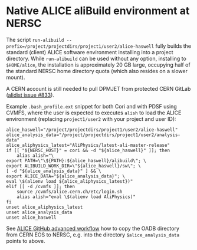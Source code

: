 # Native ALICE aliBuild environment at NERSC

The script `run-alibuild --prefix=/project/projectdirs/project1/user2/alice-haswell` fully builds the standard (client) ALICE software environment installing into a project directory. While `run-alibuild` can be used without any option, installing to `$HOME/alice`, the installation is approximately 20 GB large, occupying half of the standard NERSC home directory quota (which also resides on a slower mount).

A CERN account is still needed to pull DPMJET from protected CERN GitLab ([alidist issue #833](https://github.com/alisw/alidist/issues/833)).

Example `.bash_profile.ext` snippet for both Cori and with PDSF using CVMFS, where the user is expected to executes `alish` to load the ALICE environment (replacing `project1/user2` with your project and user ID):

```
alice_haswell="/project/projectdirs/project1/user2/alice-haswell"
alice_analysis_data="/project/projectdirs/project1/user2/analysis-data"
alice_aliphysics_latest="AliPhysics/latest-ali-master-release"
if [[ "${NERSC_HOST}" = cori && -d "${alice_haswell}" ]]; then
    alias alish="\
export PATH=\"\${PATH}:${alice_haswell}/alibuild\"; \
export ALIBUILD_WORK_DIR=\"${alice_haswell}/sw\"; \
[ -d "${alice_analysis_data}" ] && \
export ALICE_DATA="${alice_analysis_data}"; \
eval \$(alienv load ${alice_aliphysics_latest})"
elif [[ -d /cvmfs ]]; then
    source /cvmfs/alice.cern.ch/etc/login.sh
    alias alish="eval \$(alienv load AliPhysics)"
fi
unset alice_aliphysics_latest
unset alice_analysis_data
unset alice_haswell
```

See [ALICE GitHub advanced workflow](https://alisw.github.io/git-advanced/) how to copy the OADB directory from CERN EOS to NERSC, e.g. into the directory `$alice_analysis_data` points to above.
